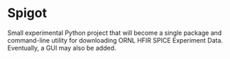 # Spigot
Small experimental Python project that will become a single package and command-line utility for downloading ORNL HFIR SPICE Experiment Data. Eventually, a GUI may also be added.
